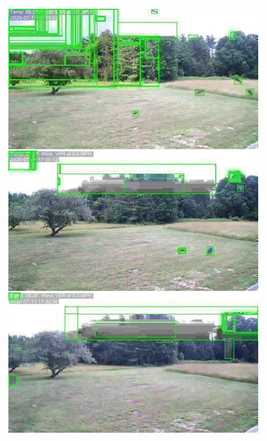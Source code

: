 ![20200713-162652-165657](in/20200713/20200713-162652-165657_0_.jpg)
![20200713-165702-172707](in/20200713/20200713-165702-172707_0_.jpg)
![20200713-172712-175717](in/20200713/20200713-172712-175717_0_.jpg)
